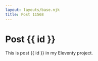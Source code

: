 ```yaml
---
layout: layouts/base.njk
title: Post 11568
---
```


# Post {{ id }}

This is post {{ id }} in my Eleventy project.

